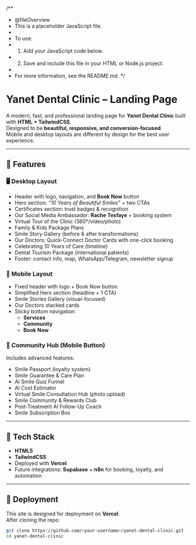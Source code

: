 /**
 * @fileOverview
 * This is a placeholder JavaScript file.
 * 
 * To use:
 * 1. Add your JavaScript code below.
 * 2. Save and include this file in your HTML or Node.js project.
 * 
 * For more information, see the README.md.
 */
# Yanet Dental Clinic – Landing Page

A modern, fast, and professional landing page for **Yanet Dental Clinic** built with **HTML + TailwindCSS**.  
Designed to be **beautiful, responsive, and conversion-focused**.  
Mobile and desktop layouts are different by design for the best user experience.

---

## 🌟 Features

### 🖥️ Desktop Layout
- Header with logo, navigation, and **Book Now** button
- Hero section: *“10 Years of Beautiful Smiles”* + two CTAs
- Certificates section: trust badges & recognition
- Our Social Media Ambassador: **Rache Tesfaye** + booking system
- Virtual Tour of the Clinic (360°/video/photo)
- Family & Kids Package Plans
- Smile Story Gallery (before & after transformations)
- Our Doctors: Quick-Connect Doctor Cards with one-click booking
- Celebrating 10 Years of Care (timeline)
- Dental Tourism Package (international patients)
- Footer: contact info, map, WhatsApp/Telegram, newsletter signup

### 📱 Mobile Layout
- Fixed header with logo + Book Now button
- Simplified Hero section (headline + 1 CTA)
- Smile Stories Gallery (visual-focused)
- Our Doctors stacked cards
- Sticky bottom navigation:
  - **Services**
  - **Community**
  - **Book Now**

### 📲 Community Hub (Mobile Button)
Includes advanced features:
- Smile Passport (loyalty system)
- Smile Guarantee & Care Plan
- AI Smile Quiz Funnel
- AI Cost Estimator
- Virtual Smile Consultation Hub (photo upload)
- Smile Community & Rewards Club
- Post-Treatment AI Follow-Up Coach
- Smile Subscription Box

---

## 🎨 Tech Stack
- **HTML5**  
- **TailwindCSS**  
- Deployed with **Vercel**  
- Future integrations: **Supabase** + **n8n** for booking, loyalty, and automation

---

## 🚀 Deployment
This site is designed for deployment on **Vercel**.  
After cloning the repo:

```bash
git clone https://github.com/<your-username>/yanet-dental-clinic.git
cd yanet-dental-clinic
